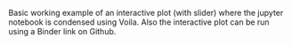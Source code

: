 Basic working example of an interactive plot (with slider) where the jupyter notebook is condensed using Voila.
Also the interactive plot can be run using a Binder link on Github.
